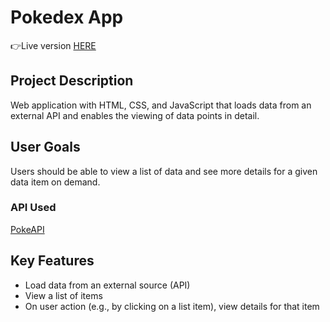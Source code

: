 # Pokedex App

👉Live version [HERE](https://m0ntz.github.io/pokedex-app/)

## Project Description

Web application with HTML, CSS, and JavaScript that loads
data from an external API and enables the viewing of data points in detail.

## User Goals

Users should be able to view a list of data and see more details for a given data item on demand.


### API Used

[PokeAPI](https://pokeapi.co/)

## Key Features

- Load data from an external source (API)
- View a list of items
- On user action (e.g., by clicking on a list item), view details for that item
